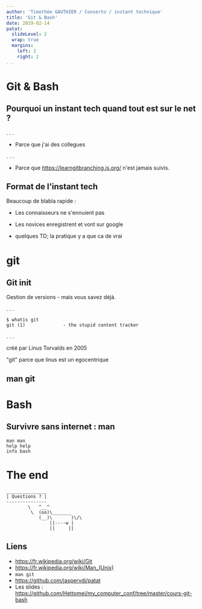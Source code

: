 ```yaml
---
author: 'Timothée GAUTHIER / Conserto / instant technique'
title: 'Git & Bash'
date: 2019-02-14
patat:
  slideLevel: 2
  wrap: true
  margins:
    left: 2
    right: 2
...
```


# Git & Bash

## Pourquoi un instant tech quand tout est sur le net ?

. . .

- Parce que j'ai des collegues

. . .

- Parce que <https://learngitbranching.js.org/> n'est jamais suivis.

## Format de l'instant tech

Beaucoup de blabla rapide :

- Les connaisseurs ne s'ennuient pas

- Les novices enregistrent et vont sur google

- quelques TD; la pratique y a que ca de vrai

# git

## Git init

Gestion de versions - mais vous savez déjà.

. . .

```
$ whatis git
git (1)              - the stupid content tracker
```

. . .

créé par Linus Torvalds en 2005

"git" parce que linus est un egocentrique

## man git

# Bash

## Survivre sans internet : man

```
man man
help help
info bash
```

# The end

```
_______________
| Questions ? |
---------------
        \   ^__^
         \  (oo)\_______
            (__)\       )\/\
                ||----w |
                ||     ||
```

## Liens

- <https://fr.wikipedia.org/wiki/Git>
- <https://fr.wikipedia.org/wiki/Man_(Unix)>
- `man git`
- <https://github.com/jaspervdj/patat>
- Les slides : <https://github.com/Hettomei/my_computer_conf/tree/master/cours-git-bash>
